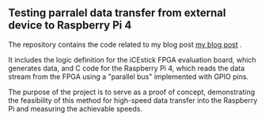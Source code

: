 ## Testing parralel data transfer from external device to Raspberry Pi 4

The repository contains the code related to my blog post [my blog post](https://alexandersavochkin.github.io/posts/fpga-driven-data-streaming-into-raspberry-pi-speed-and-timing-stability-part-1/) .

It includes the logic definition for the iCEstick FPGA evaluation board, which generates data, and C code for the Raspberry Pi 4, which reads the data stream from the FPGA using a "parallel bus" implemented with GPIO pins.

The purpose of the project is to serve as a proof of concept, demonstrating the feasibility of this method for high-speed data transfer into the Raspberry Pi and measuring the achievable speeds.
